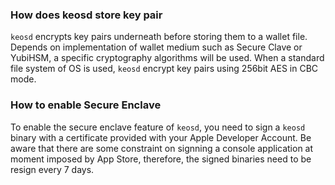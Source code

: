 ### How does keosd store key pair

`keosd` encrypts key pairs underneath before storing them to a wallet file. Depends on implementation of wallet medium such as Secure Clave or YubiHSM, a specific cryptography algorithms will be used. When a standard file system of OS is used, `keosd` encrypt key pairs using 256bit AES in CBC mode.

### How to enable Secure Enclave

To enable the secure enclave feature of `keosd`, you need to sign a `keosd` binary with a certificate provided with your Apple Developer Account. Be aware that there are some constraint on signning a console application at moment imposed by App Store, therefore, the signed binaries need to be resign every 7 days.
